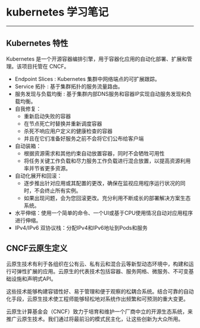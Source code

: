 # kubernetes 学习笔记 #

----------
## Kubernetes 特性 ##
Kubernetes 是一个开源容器编排引擎，用于容器化应用的自动化部署、扩展和管理。该项目托管在 CNCF。

- Endpoint Slices : Kubernetes 集群中网络端点的可扩展跟踪。
- Service 拓扑 : 基于集群拓扑的服务流量路由。
- 服务发现与负载均衡 : 基于集群内部DNS服务和容器IP实现自动服务发现和负载均衡。
- 自我修复：
	- 重新启动失败的容器
	- 在节点死亡时替换并重新调度容器
	- 杀死不响应用户定义的健康检查的容器
	- 并且在它们准备好服务之前不会将它们公布给客户端
- 自动装箱：
	- 根据资源需求和其他约束自动放置容器，同时不会牺牲可用性
	- 将任务关键工作负载和尽力服务工作负载进行混合放置，以提高资源利用率并节省更多资源。
- 自动化展开和回滚：
	- 逐步推出针对应用或其配置的更改，确保在监视应用程序运行状况的同时，不会终止所有实例。
	- 如果出现问题，会为您回滚更改。充分利用不断成长的部署解决方案生态系统。
- 水平伸缩：使用一个简单的命令、一个UI或基于CPU使用情况自动对应用程序进行伸缩。
- IPv4/IPv6 双协议栈：分配IPv4和IPv6地址到Pods和服务

## CNCF云原生定义 ##
云原生技术有利于各组织在公有云、私有云和混合云等新型动态环境中，构建和运行可弹性扩展的应用。云原生的代表技术包括容器、服务网格、微服务、不可变基础设施和声明式API。

这些技术能够构建容错性好、易于管理和便于观察的松耦合系统。结合可靠的自动化手段，云原生技术使工程师能够轻松地对系统作出频繁和可预测的重大变更。

云原生计算基金会（CNCF）致力于培育和维护一个厂商中立的开源生态系统，来推广云原生技术。我们通过将最前沿的模式民主化，让这些创新为大众所用。

